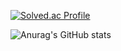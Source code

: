[![Solved.ac Profile](http://mazassumnida.wtf/api/generate_badge?boj=lesserpanda)](https://solved.ac/lesserpanda)

![Anurag's GitHub stats](https://github-readme-stats.vercel.app/api?kingmin-1225=anuraghazra&show_icons=true&theme=radical)
<!--
**lesserpanda1225/lesserpanda1225** is a ✨ _special_ ✨ repository because its `README.md` (this file) appears on your GitHub profile.

Here are some ideas to get you started:

- 🔭 I’m currently working on ...
- 🌱 I’m currently learning ...
- 👯 I’m looking to collaborate on ...
- 🤔 I’m looking for help with ...
- 💬 Ask me about ...
- 📫 How to reach me: ...
- 😄 Pronouns: ...
- ⚡ Fun fact: ...
-->
